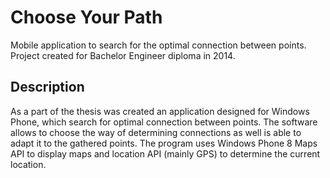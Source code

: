 # Choose Your Path
Mobile application to search for the optimal connection between points. Project created for Bachelor Engineer diploma in 2014.

## Description
As a part of the thesis was created an application designed for Windows Phone, which search for optimal connection between points. The software allows to choose the way of determining connections as well is able to adapt it to the gathered points. The program uses Windows Phone 8 Maps API to display maps and location API (mainly GPS) to determine the current location.
